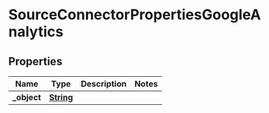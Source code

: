 

# SourceConnectorPropertiesGoogleAnalytics


## Properties

| Name | Type | Description | Notes |
|------------ | ------------- | ------------- | -------------|
|**_object** | [**String**](String.md) |  |  |



